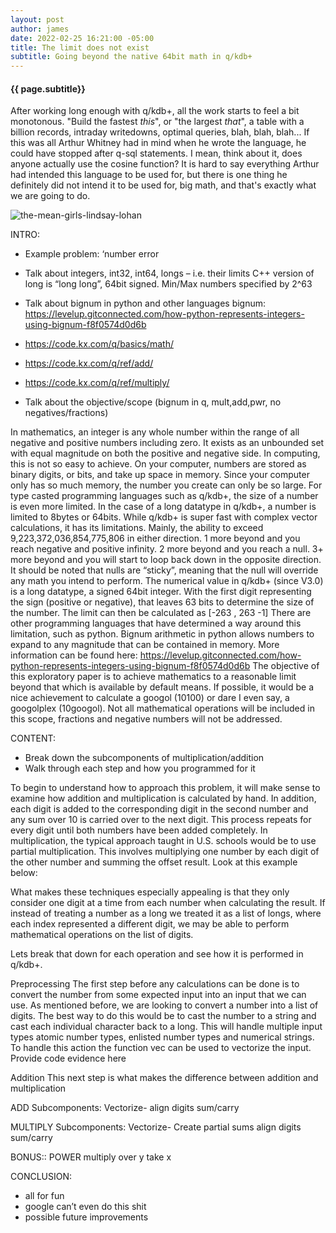 ```yaml
---
layout: post
author: james
date: 2022-02-25 16:21:00 -05:00
title: The limit does not exist
subtitle: Going beyond the native 64bit math in q/kdb+
---
```


#### **{{ page.subtitle}}**

After working long enough with q/kdb+, all the work starts to feel a bit monotonous. "Build the fastest *this*", or "the largest *that*", a table with a billion records, intraday writedowns, optimal queries, blah, blah, blah... If this was all Arthur Whitney had in mind when he wrote the language, he could have stopped after q-sql statements. I mean, think about it, does anyone actually use the cosine function? It is hard to say everything Arthur had intended this language to be used for, but there is one thing he definitely did not intend it to be used for, big math, and that's exactly what we are going to do. 

<!-- excerpt-end -->

![the-mean-girls-lindsay-lohan](/assets/images/the-mean-girls-lindsay-lohan.gif)

INTRO: 
- Example problem: ‘number error
- Talk about integers, int32, int64, longs – i.e. their limits
	C++ version of long is “long long”, 64bit signed. Min/Max numbers specified by 2^63
- Talk about bignum in python and other languages
	bignum: https://levelup.gitconnected.com/how-python-represents-integers-using-bignum-f8f0574d0d6b
- https://code.kx.com/q/basics/math/
- https://code.kx.com/q/ref/add/
- https://code.kx.com/q/ref/multiply/

- Talk about the objective/scope (bignum in q, mult,add,pwr, no negatives/fractions)

In mathematics, an integer is any whole number within the range of all negative and positive numbers including zero. It exists as an unbounded set with equal magnitude on both the positive and negative side. In computing, this is not so easy to achieve. On your computer, numbers are stored as binary digits, or bits, and take up space in memory. Since your computer only has so much memory, the number you create can only be so large. For type casted programming languages such as q/kdb+, the size of a number is even more limited. In the case of a long datatype in q/kdb+, a number is limited to 8bytes or 64bits.
While q/kdb+ is super fast with complex vector calculations, it has its limitations. Mainly, the ability to exceed 9,223,372,036,854,775,806 in either direction. 1 more beyond and you reach negative and positive infinity. 2 more beyond and you reach a null. 3+ more beyond and you will start to loop back down in the opposite direction. It should be noted that nulls are “sticky”, meaning that the null will override any math you intend to perform. 
The numerical value in q/kdb+ (since V3.0) is a long datatype, a signed 64bit integer. With the first digit representing the sign (positive or negative), that leaves 63 bits to determine the size of the number. The limit can then be calculated as [-263 , 263 -1]
There are other programming languages that have determined a way around this limitation, such as python. Bignum arithmetic in python allows numbers to expand to any magnitude that can be contained in memory. More information can be found here: https://levelup.gitconnected.com/how-python-represents-integers-using-bignum-f8f0574d0d6b
The objective of this exploratory paper is to achieve mathematics to a reasonable limit beyond that which is available by default means. If possible, it would be a nice achievement to calculate a googol (10100) or dare I even say, a googolplex (10googol). Not all mathematical operations will be included in this scope, fractions and negative numbers will not be addressed. 

CONTENT:
- Break down the subcomponents of multiplication/addition
- Walk through each step and how you programmed for it

To begin to understand how to approach this problem, it will make sense to examine how addition and multiplication is calculated by hand. In addition, each digit is added to the corresponding digit in the second number and any sum over 10 is carried over to the next digit. This process repeats for every digit until both numbers have been added completely. 
In multiplication, the typical approach taught in U.S. schools would be to use partial multiplication. This involves multiplying one number by each digit of the other number and summing the offset result. Look at this example below:
 
What makes these techniques especially appealing is that they only consider one digit at a time from each number when calculating the result. If instead of treating a number as a long we treated it as a list of longs, where each index represented a different digit, we may be able to perform mathematical operations on the list of digits. 

Lets break that down for each operation and see how it is performed in q/kdb+. 

Preprocessing
The first step before any calculations can be done is to convert the number from some expected input into an input that we can use. As mentioned before, we are looking to convert a number into a list of digits. The best way to do this would be to cast the number to a string and cast each individual character back to a long. This will handle multiple input types atomic number types, enlisted number types and numerical strings. To handle this action the function vec can be used to vectorize the input. 
Provide code evidence here

Addition
This next step is what makes the difference between addition and multiplication


ADD
Subcomponents:
Vectorize- 
align digits
sum/carry

MULTIPLY
Subcomponents:
Vectorize-
Create partial sums
align digits
sum/carry

BONUS:: POWER
multiply over y take x


CONCLUSION:
- all for fun
- google can’t even do this shit
- possible future improvements

